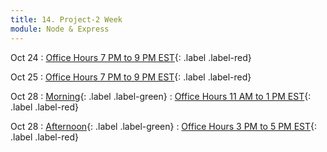 ```yaml
---
title: 14. Project-2 Week
module: Node & Express
---
```


Oct 24
: [Office Hours 7 PM to 9 PM EST](){: .label .label-red}


Oct 25
: [Office Hours 7 PM to 9 PM EST](){: .label .label-red}

Oct 28
: [Morning](){: .label .label-green}
  : [Office Hours 11 AM to 1 PM EST](){: .label .label-red}

Oct 28
: [Afternoon](){: .label .label-green}
  : [Office Hours 3 PM to 5 PM EST](){: .label .label-red}
